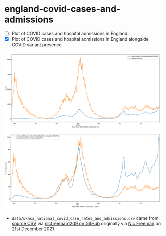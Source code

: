 # england-covid-cases-and-admissions

- [ ] Plot of COVID cases and hospital admissions in England
- [x] Plot of COVID cases and hospital admissions in England alongside COVID variant presence

![](https://raw.githubusercontent.com/lmmx/england-covid-cases-and-admissions/master/rolling_cases_abs_and_admissions.png)
![](https://raw.githubusercontent.com/lmmx/england-covid-cases-and-admissions/master/rolling_cases_percentage_and_admissions.png)

- `data/ukhsa_national_covid_case_rates_and_admissions.csv` came from
  [source CSV](https://api.coronavirus.data.gov.uk/v2/data?areaType=nation&areaCode=E92000001&metric=newAdmissions&metric=newCasesBySpecimenDate&format=csv)
  via [nicfreeman1209 on GitHub](https://github.com/nicfreeman1209/covid-19/blob/main/conv-estimator/conv_estimator_direct.ipynb)
  originally via [Nic Freeman](https://twitter.com/nicfreeman1209/status/1472966382719574023)
  on 21st December 2021

